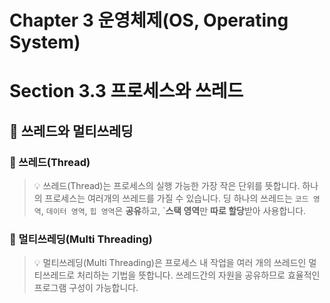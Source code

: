 # Chapter 3 운영체제(OS, Operating System)

# Section 3.3 프로세스와 쓰레드

## 📌 쓰레드와 멀티쓰레딩

### 📒 쓰레드(Thread)

> 💡 쓰레드(Thread)는 프로세스의 실행 가능한 가장 작은 단위를 뜻합니다. 하나의 프로세스는 여러개의 쓰레드를 가질 수 있습니다.
> 딩
> 하나의 쓰레드는 `코드 영역`, `데이터 영역`, `힙 영역`은 **공유**하고, `**스택 영역**만 **따로 할당**받아 사용합니다.

### 📘 멀티쓰레딩(Multi Threading)

> 💡 멀티쓰레딩(Multi Threading)은 프로세스 내 작업을 여러 개의 쓰레드인 멀티쓰레드로 처리하는 기법을 뜻합니다. 쓰레드간의 자원을 공유하므로 효율적인 프로그램 구성이 가능합니다.
>


